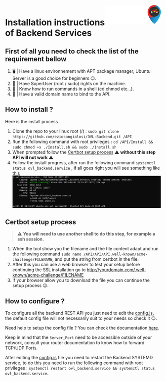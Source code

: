 <a href="https://github.com/eziocangialosi/OpenVehicleLocator">
    <img src="https://raw.githubusercontent.com/eziocangialosi/OVL-Documentation/master/images/OVL_logo_name_white.png" alt="OVL logo" title="OVL" align="right" height="60" />
</a>

# Installation instructions of Backend Services

## First of all you need to check the list of the requirement bellow

1. 🖥️ | Have a linux environnement with APT package manager, Ubuntu Server is a good choice for beginners 😉.
2. 🦸 | Have SuperUser (root / sudo) rights on the machine.
3. 📖 | Know how to run commands in a shell (cd chmod etc...).
4. 📶 | Have a valid domain name to bind to the API.

## How to install ?

Here is the install process

1. Clone the repo to your linux root (/) : `sudo git clone https://github.com/eziocangialosi/OVL-Backend.git /API`
2. Run the following command with root privileges : `cd /API/Install && sudo chmod +x ./Install.sh && sudo ./Install.sh`
3. When prompted follow the [Certbot setup process](#Certbot-setup-process) ⚠️ **without this step API will not work** ⚠️
4. Follow the install progress, after run the following command `systemctl status ovl_backend.service` , if all goes right you will see something like [this](https://github.com/eziocangialosi/OVL-Backend/blob/master/Install/image/1680551717284.png "Screenshot of OVL Backend systemd service.")![1680551717284](image/README/1680551717284.png)

## Certbot setup process

> :warning: **You will need to use another shell to do this step, for example a ssh session.**

1. When the tool show you the filename and the file content adapt and run the following command `sudo nano /API/API/API.well-known/acme-challenge/FILENAME`, and put the string from certbot in the file.
2. After this you can use a web browser to test your setup before continuing the SSL installation go to http://yourdomain.com/.well-known/acme-challenge/FILENAME
3. If your browser allow you to download the file you can continue the setup process 😉.

## How to configure ?

To configure all the backend REST API you just need to edit the [config.js](https://github.com/eziocangialosi/OVL-Backend/blob/master/API/API/config.js "REST API Config file."), the default config file will not necessarily suit to your needs so check it 😉.

Need help to setup the config file ? You can check the documentation [here](https://ovl.tech-user.fr:7070/docs/backend/Config.html "Link to the config documentation.").

Keep in mind that the `Server_Port` need to be accessible outside of your network, consult your router documentation to know how to forward TCP/UDP Ports.

After editing the [config.js](https://github.com/eziocangialosi/OVL-Backend/blob/master/API/API/config.js "REST API Config file.") file you need to restart the Backend SYSTEMD service, to do this you need to run the following command with root privileges :  `systemctl restart ovl_backend.service && systemctl status ovl_backend.service`.
